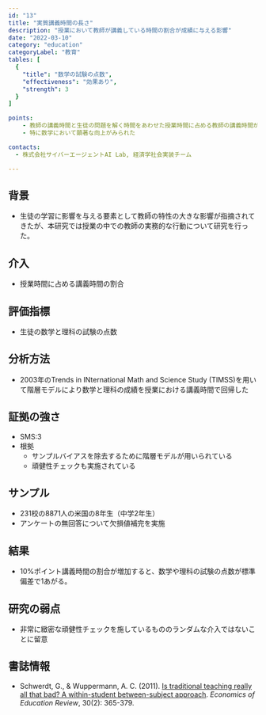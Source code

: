 ```yaml
---
id: "13"
title: "実質講義時間の長さ"
description: "授業において教師が講義している時間の割合が成績に与える影響"
date: "2022-03-10"
category: "education"
categoryLabel: "教育"
tables: [
  {
    "title": "数学の試験の点数",
    "effectiveness": "効果あり",
    "strength": 3
  }
]

points:
    - 教師の講義時間と生徒の問題を解く時間をあわせた授業時間に占める教師の講義時間が長いと数学と理科の成績が向上する
    - 特に数学において顕著な向上がみられた

contacts:
  - 株式会社サイバーエージェントAI Lab, 経済学社会実装チーム

---
```


## 背景
- 生徒の学習に影響を与える要素として教師の特性の大きな影響が指摘されてきたが、本研究では授業の中での教師の実務的な行動について研究を行った。

## 介入
- 授業時間に占める講義時間の割合

## 評価指標
- 生徒の数学と理科の試験の点数

## 分析方法
- 2003年のTrends in INternational Math and Science Study (TIMSS)を用いて階層モデルにより数学と理科の成績を授業における講義時間で回帰した

## 証拠の強さ
- SMS:3
- 根拠 
    - サンプルバイアスを除去するために階層モデルが用いられている
    - 頑健性チェックも実施されている

## サンプル
- 231校の8871人の米国の8年生（中学2年生）
- アンケートの無回答について欠損値補完を実施

## 結果
- 10%ポイント講義時間の割合が増加すると、数学や理科の試験の点数が標準偏差で1あがる。

## 研究の弱点
- 非常に緻密な頑健性チェックを施しているもののランダムな介入ではないことに留意

## 書誌情報
- Schwerdt, G., & Wuppermann, A. C. (2011). [Is traditional teaching really all that bad? A within-student between-subject approach](https://www.sciencedirect.com/science/article/pii/S0272775710001640#:~:text=Results%20indicate%20that%20traditional%20lecture,due%20to%20unobservable%20teacher%20characteristics.). *Economics of Education Review*, 30(2): 365-379.